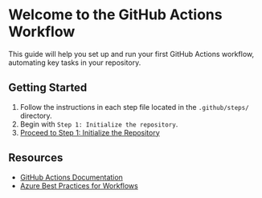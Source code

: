 # Welcome to the GitHub Actions Workflow

This guide will help you set up and run your first GitHub Actions workflow, automating key tasks in your repository.

## Getting Started

1. Follow the instructions in each step file located in the `.github/steps/` directory.
2. Begin with `Step 1: Initialize the repository`.
3. [Proceed to Step 1: Initialize the Repository](1-initialize-repository.md)

## Resources

- [GitHub Actions Documentation](https://docs.github.com/actions)
- [Azure Best Practices for Workflows](https://learn.microsoft.com/en-us/azure/devops/pipelines/best-practices)
